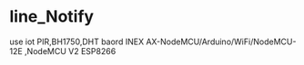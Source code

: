 # line_Notify
use iot PIR,BH1750,DHT baord INEX AX-NodeMCU/Arduino/WiFi/NodeMCU-12E ,NodeMCU V2 ESP8266 
